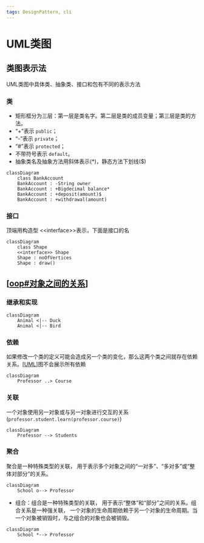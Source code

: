 ```yaml
---
tags: DesignPattern, cli
---
```

# UML类图

## 类图表示法

UML类图中具体类、抽象类、接口和包有不同的表示方法

### 类

- 矩形框分为三层：第一层是类名字。第二层是类的成员变量；第三层是类的方法。
- “+”表示 `public`；
- “-”表示 `private`；
- “#”表示 `protected`；
- 不带符号表示 `default`。
- 抽象类名及抽象方法用斜体表示(*)，静态方法下划线(\$)

```mermaid
classDiagram
    class BankAccount
    BankAccount : -String owner
    BankAccount : +Bigdecimal balance*
    BankAccount : +deposit(amount)$
    BankAccount : +withdrawal(amount)
```

### 接口

顶端用构造型 <\<interface>>表示，下面是接口的名

```mermaid
classDiagram
    class Shape
    <<interface>> Shape
    Shape : noOfVertices
    Shape : draw()
```

## [[oop#对象之间的关系]]

### 继承和实现

```mermaid
classDiagram
    Animal <|-- Duck
    Animal <|-- Bird
```

### 依赖

如果修改一个类的定义可能会造成另一个类的变化，那么这两个类之间就存在依赖关系。[[UML]]图不会展示所有依赖

```mermaid
classDiagram
    Professor ..> Course
```

### 关联

一个对象使用另一对象或与另一对象进行交互的关系(`professor.student.learn(professor.course)`)

```mermaid
classDiagram
    Professor --> Students
```

### 聚合

聚合是一种特殊类型的关联， 用于表示多个对象之间的“一对多”、“多对多”或“整体对部分”的关系。

```mermaid
classDiagram
    School o--> Professor
```

- 组合：组合是一种特殊类型的关联， 用于表示“整体”和“部分”之间的关系。组合关系是一种强关联， 一个对象的生命周期依赖于另一个对象的生命周期。当一个对象被销毁时，与之组合的对象也会被销毁。

```mermaid
classDiagram
    School *--> Professor
```

[//begin]: # "Autogenerated link references for markdown compatibility"
[oop#对象之间的关系]: ../design/oop.md "面向对象"
[UML]: UML.md "UML类图"
[//end]: # "Autogenerated link references"
